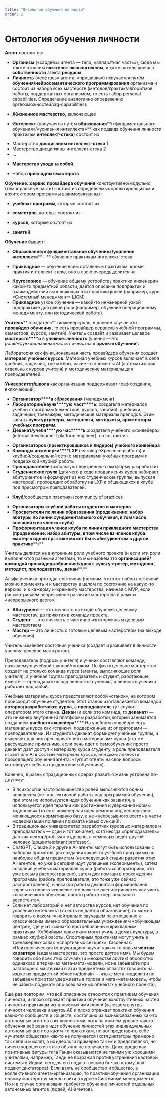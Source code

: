 ```yaml
---
title: "Онтология обучения личности"
order: 2
---
```


# Онтология обучения личности

**Агент** состоит из:

* **Организм** («хардвер» агента — тело, «аппаратная часть»), сюда мы также относим **экзотело**с **экзокортексом**, и даже находящиеся в **собственности** агента **ресурсы**.
* **Личность** («софтвер» агента, «прошивка») получается путём **обучения/нейросемантического программирования** организма и состоит из набора всех мастерств (методов/практик/алгоритмов работы, поддержанных организмом, то есть набор personal capabilities. Определение аналогично определению оргвозможностей/org-capabilities):

+ **Жизненное мастерство,** включающее

- **Интеллект** (получается путём **образования****/«фундаментального обучения»/«усиления интеллекта»** как подвида обучения личности практикам **интеллект-стека**) состоит из

* Мастерство **дисциплины интеллект-стека** 1
* Мастерство дисциплины интеллект-стека 2
* …

- **Мастерство ухода за собой**

+ Набор **прикладных мастерств**

**Обучение::сервис** **провайдера обучения** конструктивно/модульно (темпоральные части) состоит из определяемых проектировщиком и архитектором программы взаимосвязанных:

* **учебных программ**, которые состоят из

+ **семестров**, которые состоят из

- **курсов**, которые состоят из

* **занятий**.

**Обучение** бывает:

* **Образование/«фундаментальное обучение»/усиление интеллекта****—** обучение практикам интеллект-стека

+ **Прикладное** — обучение всем остальным практикам, кроме практик интеллект-стека, оно в свою очередь делится на

- **Кругозорное** — обучение общему устройству практики инженерии какой-то предметной области, даётся описание подпрактик и взаимодействия выполняющих эти практики ролей (например, курс «Системный менеджмент» ШСМ)
- **Прикладное** узкое обучение — какой-то инженерной узкой подпрактике для одной роли (например, обучение операционному менеджменту, или методической работе).

**Учитель****::создатель** (инженер::роль, в данном случае это **провайдер** **обучения,** то есть провайдер сервисов учебной программы, семестров, курсов, занятий). Учитель создаёт и развивает целевое **мастерств****о** в **ученике**::**личность** (ученик — это роль/«функциональная часть личности» в **проекте обучения**).

Лаборатория как функциональная часть провайдера обучения создаёт **материал учебных курсов**. Материал учебных курсов включает в себя учебник, задачник, тренажёры, какие-то элементы AI (автоматизация отдельных курсов учителя) и методические материалы для преподавателей.

**Университет/школа** как организация поддерживает граф создания, включающий:

* **Организатор****а** **образования** (менеджмент)
* **Лаборатори****и****/научн****ую** **част****ь**::создателя материалов учебных программ (семестров, курсов, занятий): учебники, задачники, тренажёры, методические материалы преподов. Этим заняты **культуртрегеры, методологи, методисты, архитекторы учебных программ**.
* **Деканат/учебн****ую** **част****ь**::создателя учебного «конвейера» (internal development platform engineer), он состоит из

+ **Организаторов (проектировщиков и лидеров) учебного конвейера**
+ **Команды** **инженерии****LXP** (learning eXperience platform) и клубной/социальной сети с материалами учебных программ и поддержкой клубной работы.
+ **Преподавателей** (используют внутреннюю платформу разработки)
+ **Студенческих групп** (для чего в ходе продвижения курса набирает абитуриентов и формирует из них студенческие группы, выпуская мастеров), проходящих обработку на LXP и общающихся в клубе под присмотром преподавателей.

* **Клуб**/сообщество практики (community of practice):

+ **Организаторы клубной работы студентов** **и** **мастеров**
+ **Просветители** **по линии образования (продвижение: набор абитуры по линии фундаментального обучения, в том числе внешней и из членов клуба)**
+ **Профориентация членов клуба по линии прикладного мастерства** **(****продвижение:** **набор абитуры****, в том числе из членов клуба: мастер в одной практике может быть абитуриентом в другой практике****)**

Учитель делится на внутренние роли учебного проекта (и если эти роли выполняются разными агентами, то мы назовём это **организацией/командой провайдера обучения/курса**): **культуртрегер, методолог, методист, преподаватель,** **декан****.**

Альфа ученика проходит состояния (помним, что этот набор состояний можно применять и к мастерству в целом по состоянию на какую-то версию, и к каждому инкременту мастерства, начиная с MVP, если рассматриваем непрерывное развитие мастерства в рамках «непрерывного всего»):

* **Абитуриент** — это личность на входе обучения целевому мастерству, до принятия в команду проекта.
* **Студент** — это личность с частично изготовленным целевым мастерством
* **Мастер** — это личность с готовым целевым мастерством (на выходе обучения)

Учитель изменяет состояния ученика (создаёт и развивает в личности ученика целевое мастерство).

Преподаватель (подроль учителя) и ученик составляют команду, называемую учебной группой/потоком. По факту целевое мастерство создаёт не столько команда курса (агенты, выполняющие роли учителя), а учебная группа: преподаватель и студент, работающие вместе — преподаватель над личностью ученика, а личность ученика работает над собой.

Учебные материалы курса представляют собой «станок», на котором происходит обучение студентов. Этот станок изготавливается командой **авторов/разработчиков курса**, а **преподаватель** тут служит оператором этого станка. **Декан** (и если это команда, то **деканат**) — это инженер внутренней платформы разработки, который занимается созданием **учебного конвейера****.** На учебном конвейере есть материалы курса как «станки», поддержанные их операторами — преподавателями. Из студентов деканат формирует учебные группы, и выделяет для них преподавателей с материалами курса (это же рассуждение применимо, если речь идёт о самообучении: просто деканат даёт доступ к материалу курса студенту, а роль преподавателя играет или AI в составе материала курсов, или даже личность проходящего обучения агента: «гуглит ответы на свои вопросы, мотивирует себя на продолжение обучения»).

Конечно, в разных традиционных сферах развития жизнь устроена по-другому:

* В психологии часто большинство ролей выполняются одним человеком (нет коллективной работы над программой обучения), при этом не используется идея обучения как развития, а используется идея терапии как достижения и удержания нормы «здоровья» (то есть инженерная идея ремонта под непрерывно меняющуюся нормативную базу, а не «непрерывного всего» в части модернизации по линии прихвата новых функций).
* В традиционных университетах разработчик курсовых материалов и преподаватель — один и тот же агент, хотя иногда «преподаватель» дан как лектор/professor отдельно, а семинары ведёт другой человек (доцент/assistant professor).
* ChatGPT, Claude 2 и другие AI-агенты могут быть использованы с набором промптов для создания какой-то учебной программы по наиболее общим предметам (на следующей стадии развития этих AI-агентов, но уже и сегодня идут успешные эксперименты), затем создания учебных материалов курса (работы «лаборатории», это уже весьма распространено), затем для помощи в прохождении программы (работы преподавателя, это тоже уже сейчас распространено), и никакой работы деканата и формирования группы из одного человека: это даже не рассматривается как часть классического обучения, просто работа «персонального ассистента».
* Если нет лабораторий и нет авторства курсов, нет обучения по усилению интеллекта (то есть не даётся образование), то можно говорить о каком-то нейтрально звучащем по отношению к классическим именно образовательным учреждениям «обучающем центре», где учат каким-то востребованным прикладным практикам. Хоббийным практикам могут учить в домах культуры, в рамках клубной работы. Спортивным практикам могут учить в тренажёрных залах, «спортивных секциях», бассейнах. «Психологическая консультация» научит каким-то новым **чертам характера** (видам мастерства, это просто другое имя). Мы будем говорить обо всех этих случаях (и множестве других) абсолютно одинаково в терминах мета-мета-модели, но не забывайте при разговоре с мастерами в этих предметных областях говорить на языке их предметной области/domain — языке мета-модели (и не забываем при этом удерживать в голове и мета-мета-модель, чтобы не забыть подумать обо всех важных объектах учебного проекта).

Ещё раз повторим, что всё описанное относится к практикам обучения личности, и плохо отражает практики обучения конструктивных частей личности практикам исполняемых ими ролей (залезаем внутрь личности человека и внутрь AI) и плохо отражает практики обучения каких-то сообществ и обществ, состоящих из взаимосвязанных как-то автономных агентов с их личностями, хотя на нижнем уровне такого обучения всё равно идёт обучение личностей этих индивидуальных автономных агентов каким-то практикам, но вот представить себе «учителя общества» как-то не получается (хотя диктаторы примерно так себя и мыслят, а их идеологи примерно так их и представляют, но ничего хорошего из этого обычно не получается. Даже вроде как позитивные фигуры типа Ганди оказываются не такими уж хорошими учителями, например, Ганди не возражал против устранения кастовой системы в Индии, сегодня его подают весьма близко к тому, как подают диктаторов). Если взять не сообщество и общество, а коллективного агента-организацию, то практики обучения организации новому мастерству можно найти в курсе «Системный менеджмент». Но и в случае организации требуется обучение личностей отдельных автономных агентов (людей, AI-агентов).